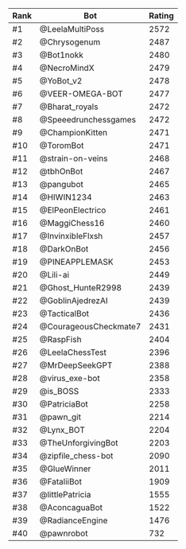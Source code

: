 Rank|Bot|Rating
---|---|---
#1|@LeelaMultiPoss|2572
#2|@Chrysogenum|2487
#3|@Bot1nokk|2480
#4|@NecroMindX|2479
#5|@YoBot_v2|2478
#6|@VEER-OMEGA-BOT|2477
#7|@Bharat_royals|2472
#8|@Speeedrunchessgames|2472
#9|@ChampionKitten|2471
#10|@ToromBot|2471
#11|@strain-on-veins|2468
#12|@tbhOnBot|2467
#13|@pangubot|2465
#14|@HIWIN1234|2463
#15|@ElPeonElectrico|2461
#16|@MaggiChess16|2460
#17|@InvinxibleFlxsh|2457
#18|@DarkOnBot|2456
#19|@PINEAPPLEMASK|2453
#20|@Lili-ai|2449
#21|@Ghost_HunteR2998|2439
#22|@GoblinAjedrezAI|2439
#23|@TacticalBot|2436
#24|@CourageousCheckmate7|2431
#25|@RaspFish|2404
#26|@LeelaChessTest|2396
#27|@MrDeepSeekGPT|2388
#28|@virus_exe-bot|2358
#29|@is_BOSS|2333
#30|@PatriciaBot|2258
#31|@pawn_git|2214
#32|@Lynx_BOT|2204
#33|@TheUnforgivingBot|2203
#34|@zipfile_chess-bot|2090
#35|@GlueWinner|2011
#36|@FataliiBot|1909
#37|@littlePatricia|1555
#38|@AconcaguaBot|1522
#39|@RadianceEngine|1476
#40|@pawnrobot|732
